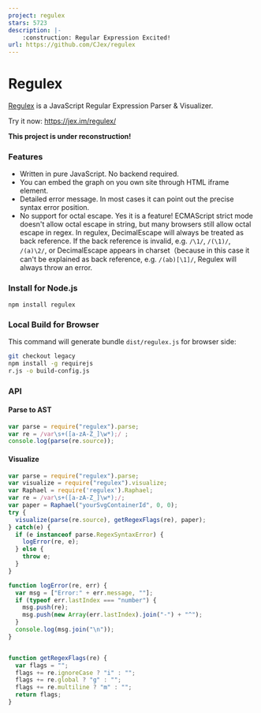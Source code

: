 ```yaml
---
project: regulex
stars: 5723
description: |-
    :construction: Regular Expression Excited!
url: https://github.com/CJex/regulex
---
```


# Regulex

[Regulex](https://jex.im/regulex/) is a JavaScript Regular Expression Parser & Visualizer.

Try it now: <https://jex.im/regulex/>

**This project is under reconstruction!**

### Features

- Written in pure JavaScript. No backend required.
- You can embed the graph on you own site through HTML iframe element.
- Detailed error message. In most cases it can point out the precise syntax error position.
- No support for octal escape. Yes it is a feature! ECMAScript strict mode doesn't allow octal escape in string, but many browsers still allow octal escape in regex. In regulex, DecimalEscape will always be treated as back reference. If the back reference is invalid, e.g. `/\1/`, `/(\1)/`, `/(a)\2/`, or DecimalEscape appears in charset（because in this case it can't be explained as back reference, e.g. `/(ab)[\1]/`, Regulex will always throw an error.

### Install for Node.js
```
npm install regulex
```


### Local Build for Browser
This command will generate bundle `dist/regulex.js` for browser side:
```bash
git checkout legacy
npm install -g requirejs
r.js -o build-config.js
```

### API

#### Parse to AST

```javascript
var parse = require("regulex").parse;
var re = /var\s+([a-zA-Z_]\w*);/ ;
console.log(parse(re.source));
```

#### Visualize

```javascript
var parse = require("regulex").parse;
var visualize = require("regulex").visualize;
var Raphael = require('regulex').Raphael;
var re = /var\s+([a-zA-Z_]\w*);/;
var paper = Raphael("yourSvgContainerId", 0, 0);
try {
  visualize(parse(re.source), getRegexFlags(re), paper);
} catch(e) {
  if (e instanceof parse.RegexSyntaxError) {
    logError(re, e);
  } else {
    throw e;
  }
}

function logError(re, err) {
  var msg = ["Error:" + err.message, ""];
  if (typeof err.lastIndex === "number") {
    msg.push(re);
    msg.push(new Array(err.lastIndex).join("-") + "^");
  }
  console.log(msg.join("\n"));
}


function getRegexFlags(re) {
  var flags = "";
  flags += re.ignoreCase ? "i" : "";
  flags += re.global ? "g" : "";
  flags += re.multiline ? "m" : "";
  return flags;
}
```

